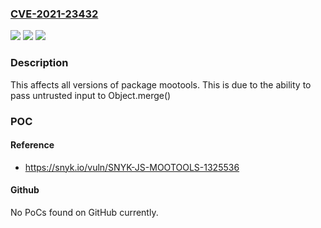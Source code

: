 ### [CVE-2021-23432](https://cve.mitre.org/cgi-bin/cvename.cgi?name=CVE-2021-23432)
![](https://img.shields.io/static/v1?label=Product&message=mootools&color=blue)
![](https://img.shields.io/static/v1?label=Version&message=%3E%3D%200%20&color=brighgreen)
![](https://img.shields.io/static/v1?label=Vulnerability&message=Prototype%20Pollution&color=brighgreen)

### Description

This affects all versions of package mootools. This is due to the ability to pass untrusted input to Object.merge()

### POC

#### Reference
- https://snyk.io/vuln/SNYK-JS-MOOTOOLS-1325536

#### Github
No PoCs found on GitHub currently.

